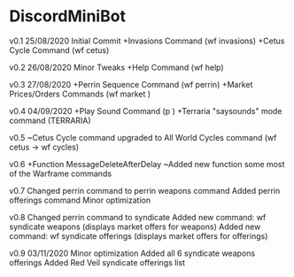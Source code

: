 # DiscordMiniBot

v0.1 25/08/2020
  Initial Commit
  +Invasions Command (wf invasions)
  +Cetus Cycle Command (wf cetus)


v0.2 26/08/2020
  Minor Tweaks
  +Help Command (wf help)


v0.3 27/08/2020
  +Perrin Sequence Command (wf perrin)
  +Market Prices/Orders Commands (wf market <weapon>)


v0.4 04/09/2020
  +Play Sound Command (p <sound>)
  +Terraria "saysounds" mode command (TERRARIA)
  
v0.5
  ~Cetus Cycle command upgraded to All World Cycles command (wf cetus -> wf cycles)

v0.6
  +Function MessageDeleteAfterDelay
  ~Added new function some most of the Warframe commands
  
v0.7
  Changed perrin command to perrin weapons command
  Added perrin offerings command
  Minor optimization
  
v0.8
  Changed perrin command to syndicate
  Added new command: wf syndicate <syndicate> weapons (displays market offers for <syndicate> weapons)
  Added new command: wf syndicate <syndicate> offerings (displays market offers for <syndicate> offerings)
  
v0.9 03/11/2020
  Minor optimization
  Added all 6 syndicate weapons offerings
  Added Red Veil syndicate offerings list
  
